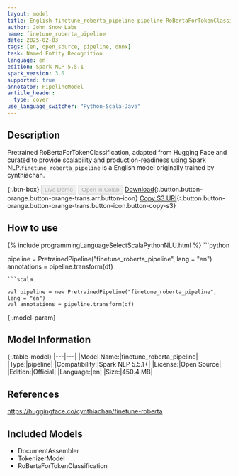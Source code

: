 ```yaml
---
layout: model
title: English finetune_roberta_pipeline pipeline RoBertaForTokenClassification from cynthiachan
author: John Snow Labs
name: finetune_roberta_pipeline
date: 2025-02-03
tags: [en, open_source, pipeline, onnx]
task: Named Entity Recognition
language: en
edition: Spark NLP 5.5.1
spark_version: 3.0
supported: true
annotator: PipelineModel
article_header:
  type: cover
use_language_switcher: "Python-Scala-Java"
---
```


## Description

Pretrained RoBertaForTokenClassification, adapted from Hugging Face and curated to provide scalability and production-readiness using Spark NLP.`finetune_roberta_pipeline` is a English model originally trained by cynthiachan.

{:.btn-box}
<button class="button button-orange" disabled>Live Demo</button>
<button class="button button-orange" disabled>Open in Colab</button>
[Download](https://s3.amazonaws.com/auxdata.johnsnowlabs.com/public/models/finetune_roberta_pipeline_en_5.5.1_3.0_1738564877519.zip){:.button.button-orange.button-orange-trans.arr.button-icon}
[Copy S3 URI](s3://auxdata.johnsnowlabs.com/public/models/finetune_roberta_pipeline_en_5.5.1_3.0_1738564877519.zip){:.button.button-orange.button-orange-trans.button-icon.button-copy-s3}

## How to use



<div class="tabs-box" markdown="1">
{% include programmingLanguageSelectScalaPythonNLU.html %}
```python

pipeline = PretrainedPipeline("finetune_roberta_pipeline", lang = "en")
annotations =  pipeline.transform(df)   

```
```scala

val pipeline = new PretrainedPipeline("finetune_roberta_pipeline", lang = "en")
val annotations = pipeline.transform(df)

```
</div>

{:.model-param}
## Model Information

{:.table-model}
|---|---|
|Model Name:|finetune_roberta_pipeline|
|Type:|pipeline|
|Compatibility:|Spark NLP 5.5.1+|
|License:|Open Source|
|Edition:|Official|
|Language:|en|
|Size:|450.4 MB|

## References

https://huggingface.co/cynthiachan/finetune-roberta

## Included Models

- DocumentAssembler
- TokenizerModel
- RoBertaForTokenClassification